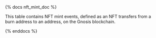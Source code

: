 {% docs nft_mint_doc %}

This table contains NFT mint events, defined as an NFT transfers from a burn address to an address, on the Gnosis blockchain.

{% enddocs %}